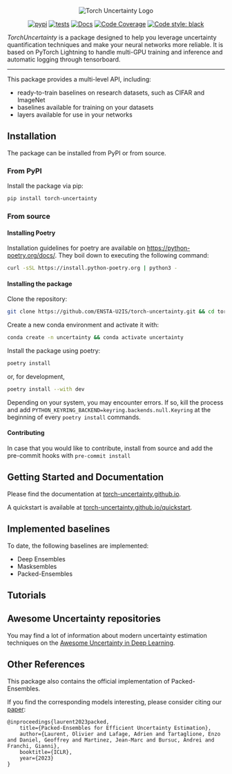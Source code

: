 <div align="center">

![Torch Uncertainty Logo](https://github.com/ENSTA-U2IS/torch-uncertainty/blob/main/docs/source/_static/images/torch_uncertainty.png)

[![pypi](https://img.shields.io/pypi/v/torch_uncertainty.svg)](https://pypi.python.org/pypi/torch_uncertainty) [![tests](https://github.com/ENSTA-U2IS/torch-uncertainty/actions/workflows/run-tests.yml/badge.svg?branch=main&event=push)](https://github.com/ENSTA-U2IS/torch-uncertainty/actions/workflows/run-tests.yml) [![Docs](https://github.com/ENSTA-U2IS/torch-uncertainty/actions/workflows/build-docs.yml/badge.svg)](https://torch-uncertainty.github.io/) [![Code Coverage](https://img.shields.io/codecov/c/github/ENSTA-U2IS/torch-uncertainty.svg)](https://codecov.io/gh/ENSTA-U2IS/torch-uncertainty) [![Code style: black](https://img.shields.io/badge/code%20style-black-black.svg)](https://github.com/psf/black)
</div>

_TorchUncertainty_ is a package designed to help you leverage uncertainty quantification techniques and make your neural networks more reliable. It is based on PyTorch Lightning to handle multi-GPU training and inference and automatic logging through tensorboard.

---

This package provides a multi-level API, including:
- ready-to-train baselines on research datasets, such as CIFAR and ImageNet
- baselines available for training on your datasets
- layers available for use in your networks

## Installation

The package can be installed from PyPI or from source.

### From PyPI

Install the package via pip:
```sh
pip install torch-uncertainty
```

### From source

#### Installing Poetry

Installation guidelines for poetry are available on <https://python-poetry.org/docs/>. They boil down to executing the following command:
```sh
curl -sSL https://install.python-poetry.org | python3 -
```

#### Installing the package

Clone the repository:

```sh
git clone https://github.com/ENSTA-U2IS/torch-uncertainty.git && cd torch-uncertainty
```

Create a new conda environment and activate it with:

```sh
conda create -n uncertainty && conda activate uncertainty
```

Install the package using poetry:

```sh
poetry install
```
or, for development,

```sh
poetry install --with dev
```

Depending on your system, you may encounter errors. If so, kill the process and add `PYTHON_KEYRING_BACKEND=keyring.backends.null.Keyring` at the beginning of every `poetry install` commands.

#### Contributing

In case that you would like to contribute, install from source and add the pre-commit hooks with `pre-commit install`

## Getting Started and Documentation

Please find the documentation at [torch-uncertainty.github.io](https://torch-uncertainty.github.io).

A quickstart is available at [torch-uncertainty.github.io/quickstart](https://torch-uncertainty.github.io/quickstart.html).

## Implemented baselines

To date, the following baselines are implemented:

- Deep Ensembles
- Masksembles
- Packed-Ensembles

## Tutorials


## Awesome Uncertainty repositories

You may find a lot of information about modern uncertainty estimation techniques on the [Awesome Uncertainty in Deep Learning](https://github.com/ENSTA-U2IS/awesome-uncertainty-deeplearning).

## Other References

This package also contains the official implementation of Packed-Ensembles.

If you find the corresponding models interesting, please consider citing our [paper](https://arxiv.org/abs/2210.09184):
	
    @inproceedings{laurent2023packed,
        title={Packed-Ensembles for Efficient Uncertainty Estimation},
        author={Laurent, Olivier and Lafage, Adrien and Tartaglione, Enzo and Daniel, Geoffrey and Martinez, Jean-Marc and Bursuc, Andrei and Franchi, Gianni},
        booktitle={ICLR},
        year={2023}
    }
